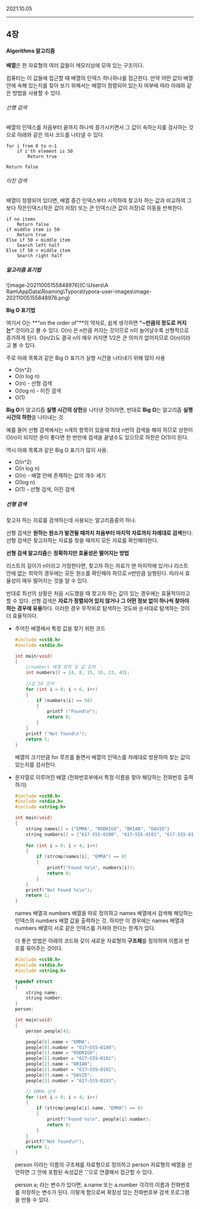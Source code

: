 2021.10.05

------

## 4장

#### Algorithms 알고리즘

**배열**은 한 자료형의 여러 값들이 메모리상에 모여 있는 구조이다.

컴퓨터는 이 값들에 접근할 때 배열의 인덱스 하나하나를 접근한다. 만약 어떤 값이 배열 안에 속해 있는지를 찾아 보기 위해서는 배열이 정렬되어 있는지 여부에 따라 아래와 같은 방법을 사용할 수 있다.



###### 선행 검색

배열의 인덱스를 처음부터 끝까지 하나씩 증가시키면서 그 값이 속하는지를 검사하는 것으로 아래와 같은 의사 코드를 나타낼 수 있다.

```
for i from 0 to n-1
	if i'th element is 50
		Return true
		
Return false
```



###### 이진 검색

배열이 정렬되어 있다면, 배열 중간 인덱스부터 시작하여 찾고자 하는 값과 비교하여 그보다 작은인덱스(작은 값이 저장) 또는 큰 인덱스(큰 값이 저장)로 이동을 반복한다.

```
if no items
	Return false
if middle item is 50
	Return true
Else if 50 < middle item
	Search left half
Else if 50 > middle item
	Search right half
```



##### 알고리즘 표기법

![image-20211005155848976](C:\Users\A Ram\AppData\Roaming\Typora\typora-user-images\image-20211005155848976.png)

**Big O 표기법**

여기서 O는 **“on the order of”**의 약자로, 쉽게 생각하면 **“~만큼의 정도로 커지는”** 것이라고 볼 수 있다. O(n) 은 n만큼 커지는 것이므로 n이 늘어날수록 선형적으로 증가하게 된다. O(n/2)도 결국 n이 매우 커지면 1/2은 큰 의미가 없어지므로 O(n)이라고 볼 수 있다.

주로 아래 목록과 같은 Big O 표기가 실행 시간을 나타내기 위해 많이 사용

- O(n^2)
- O(n log n)
- O(n) - 선형 검색
- O(log n) - 이진 검색
- O(1)



**Big O**가 알고리즘 **실행 시간의 상한**을 나타낸 것이라면, 반대로 **Big** **Ω**는 알고리즘 **실행 시간의 하한**을 나타내는 것.

예를 들어 선형 검색에서는 n개의 항목이 있을때 최대 n번의 검색을 해야 하므로 상한이 O(n)이 되지만 운이 좋다면 한 번만에 검색을 끝낼수도 있으므로 하한은 Ω(1)이 된다.

역시 아래 목록과 같은 Big Ω 표기가 많이 사용.

- Ω(n^2)
- Ω(n log n)
- Ω(n) - 배열 안에 존재하는 값의 개수 세기
- Ω(log n)
- Ω(1) - 선형 검색, 이진 검색



##### 선형 검색

찾고자 하는 자료를 검색하는데 사용되는 알고리즘중의 하나.

선형 검색은 **원하는 원소가 발견될 때까지 처음부터 마지막 자료까지 차례대로 검색**한다. 선형 검색은 찾고자하는 자료를 찾을 때까지 모든 자료를 확인해야한다.



**선형 검색 알고리즘**은 **정확하지만 효율성은 떨어지는 방법**

리스트의 길이가 n이라고 가정한다면, 찾고자 하는 자료가 맨 마지막에 있거나 리스트 안에 없는 최악의 경우에는 모든 원소를 확인해야 하므로 n번만큼 실행된다. 따라서 효율성이 매우 떨어지는 것을 알 수 있다.

반대로 최선의 상황은 처음 시도했을 때 찾고자 하는 값이 있는 경우에는 효율적이라고 할 수 있다. 선형 검색은 **자료가 정렬되어 있지 않거나 그 어떤 정보 없이 하나씩 찾아야 하는 경우에 유용**하다. 이러한 경우 무작위로 탐색하는 것도바 순서대로 탐색하는 것이 더 효율적이다.

- 주어진 배열에서 특정 값을 찾기 위한 코드

  ```c
  #include <cs50.h>
  #include <stdio.h>
  
  int main(void)
  {
      //numbers 배열 정의 및 값 입력
      int numbers[] = {4, 8, 15, 16, 23, 43};
      
      //값 50 검색
      for (int i = 0; i < 6, i++)
      {
          if (numbers[i] == 50)
          {
              printf ("Found\n");
              return 0;
          }
      }
      printf ("Not found\n");
      return 1;    
  }
  ```

  배열의 크기만큼 for 루프를 돌면서 배열의 인덱스를 차례대로 방문하여 찾는 값이 있는지를 검사한다.

- 문자열로 이루어진 배열 (전화번호부에서 특정 이름을 찾아 해당하는 전화번호 출력하기)

  ```c
  #include <cs50.h>
  #include <stdio.h>
  #include <string.h>
  
  int main(void)
  {
      string names[] = {"EMMA", "RODRIGO", "BRIAN", "DAVID"}
      string numbers[] = {"617-555-0100", "617-555-0101", "617-555-0102", "617-555-0103"};
      
      for (int i = 0; i < 4; i++)
      {
          if (strcmp(names[i], "EMMA") == 0)
          {
              printf("Found %s\n", numbers[i]);
              return 0;
          }
      }
      printf("Not Found %s\n");
      return 1;
  }
  ```

  names 배열과 numbers 배열을 따로 정의하고 names 배열에서 검색해 해당하는 인덱스의 numbers 배열 값을 출력하는 것. 하지만 이 경우에는 names 배열과 numbers 배열이 서로 같은 인덱스를 가져야 한다는 한계가 있다. 

  

  더 좋은 방법은 아래의 코드와 갗이 새로운 자료형의 **구조체**를 정의하여 이름과 번호를 묶어주는 것이다.

  ```c
  #include <cs50.h>
  #include <stdio.h>
  #include <string.h>
  
  typedef struct
  {
      string name;
      string number;
  }
  person;
  
  int main(void)
  {
      person people[4];
  
      people[0].name = "EMMA";
      people[0].number = "617–555–0100";
      people[1].name = "RODRIGO";
      people[1].number = "617–555–0101";
      people[2].name = "BRIAN";
      people[2].number = "617–555–0102";
      people[3].name = "DAVID";
      people[3].number = "617–555–0103";
  
      // EMMA 검색
      for (int i = 0; i < 4; i++)
      {
          if (strcmp(people[i].name, "EMMA") == 0)
          {
              printf("Found %s\n", people[i].number);
              return 0;
          }
      }
      printf("Not found\n");
      return 1;
  }
  ```

  person 이라는 이름의 구조체를 자료형으로 정의하고 person 자료형의 배열을 선언하면 그 안에 포함된 속성값은 '.'으로 연결해서 접근할 수 있다.

  person a; 라는 변수가 있다면, a.name 또는 a.number 각각의 이름과 전화번호를 저장하는 변수가 된다. 이렇게 함으로써 확장성 있는 전화번호부 검색 프로그램을 만들 수 있다.

























